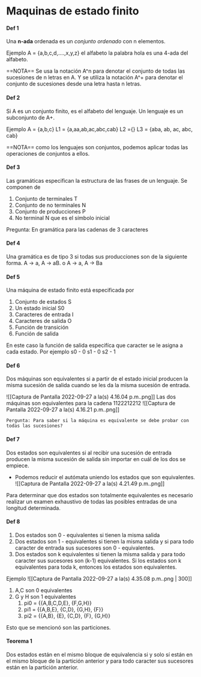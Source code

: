 # Maquinas de estado finito


#### Def 1
Una **n-ada** ordenada es un *conjunto ordenado* con n elementos.

Ejemplo
A = {a,b,c,d,....,x,y,z} el alfabeto
la palabra hola es una 4-ada del alfabeto.


==NOTA== Se usa la notación A^n para denotar el conjunto de todas las sucesiones de n letras en A. Y se utiliza la notación A^+ para denotar el conjunto de sucesiones desde una letra hasta n letras.

#### Def 2
Si A es un conjunto finito, es el alfabeto del lenguaje. Un lenguaje es un subconjunto de A+.

Ejemplo
A = {a,b,c}
L1 = {a,aa,ab,ac,abc,cab}
L2 ={}
L3 = {aba, ab, ac, abc, cab}

==NOTA== como los lenguajes son conjuntos, podemos aplicar todas las operaciones de conjuntos a ellos.

#### Def 3
Las gramáticas especifican la estructura de las frases de un lenguaje.
Se componen de 
1. Conjunto de terminales T
2. Conjunto de no terminales N
3. Conjunto de producciones P
4. No terminal N que es el símbolo inicial

Pregunta: En gramática para las cadenas de 3 caracteres

#### Def 4
Una gramática es de tipo 3 si todas sus producciones son de la siguiente forma.
A -> a, A -> aB. o A -> a, A -> Ba



#### Def 5
Una máquina de estado finito está especificada por
1. Conjunto de estados S
2. Un estado inicial S0
3. Caracteres de entrada I
4. Caracteres de salida O
5. Función de transición 
6. Función de salida

En este caso la función de salida especifíca que caracter se le asigna a cada estado. Por ejemplo
s0 - 0
s1 - 0
s2 - 1

#### Def 6
Dos máquinas son equivalentes si a partir de el estado inicial producen la misma sucesión de salida cuando se les da la misma sucesión de entrada.

![[Captura de Pantalla 2022-09-27 a la(s) 4.16.04 p.m..png]]
Las dos máquinas son equivalentes para la cadena 1122212212
![[Captura de Pantalla 2022-09-27 a la(s) 4.16.21 p.m..png]]

`Pergunta: Para saber si la máquina es equivalente se debe probar con todas las sucesiones?`

#### Def 7 
Dos estados son equivalentes si al recibir una sucesión de entrada producen la misma sucesión de salida sin importar en cuál de los dos se empiece.
- Podemos reducir el autómata uniendo los estados que son equivalentes.
![[Captura de Pantalla 2022-09-27 a la(s) 4.21.49 p.m..png]]

Para determinar que dos estados son totalmente equivalentes es necesario realizar un examen exhaustivo de todas las posibles entradas de una longitud determinada.

#### Def 8
1. Dos estados son 0 - equivalentes si tienen la misma salida
2. Dos estados son 1 - equivalentes si tienen la misma salida y si para todo caracter de entrada sus sucesores son 0 - equivalentes.
3. Dos estados son k equivalentes si tienen la misma salida y para todo caracter sus sucesores son (k-1) equivalentes.
Si los estados son k equivalentes para toda k, entonces los estados son equivalentes.

Ejemplo
![[Captura de Pantalla 2022-09-27 a la(s) 4.35.08 p.m..png | 300]]
1. A,C son 0 equivalentes
2. G y H son 1 equivalentes
	1. pi0 = {{A,B,C,D,E}, {F,G,H}}
	2. pi1 = {{A,B,E}, {C,D}, {G,H}, {F}}
	3. pi2 = {{A,B}, {E}, {C,D}, {F}, {G,H}}

Esto que se mencionó son las particiones.

#### Teorema 1
Dos estados están en el mismo bloque de equivalencia si y solo sí están en el mismo bloque de la partición anterior y para todo caracter sus sucesores están en la partición anterior.


